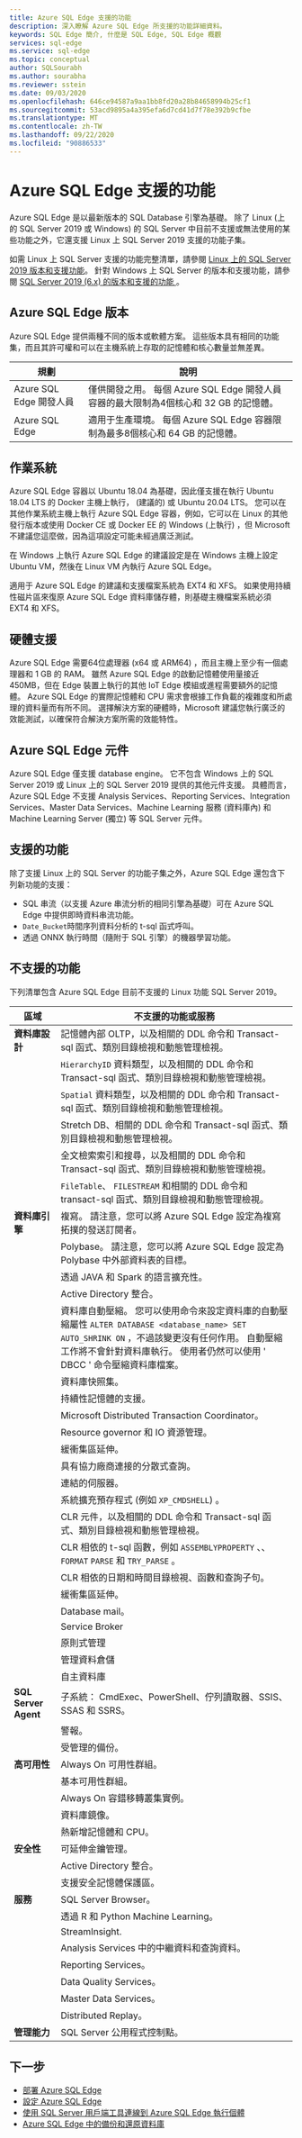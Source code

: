 ```yaml
---
title: Azure SQL Edge 支援的功能
description: 深入瞭解 Azure SQL Edge 所支援的功能詳細資料。
keywords: SQL Edge 簡介, 什麼是 SQL Edge, SQL Edge 概觀
services: sql-edge
ms.service: sql-edge
ms.topic: conceptual
author: SQLSourabh
ms.author: sourabha
ms.reviewer: sstein
ms.date: 09/03/2020
ms.openlocfilehash: 646ce94587a9aa1bb8fd20a28b84658994b25cf1
ms.sourcegitcommit: 53acd9895a4a395efa6d7cd41d7f78e392b9cfbe
ms.translationtype: MT
ms.contentlocale: zh-TW
ms.lasthandoff: 09/22/2020
ms.locfileid: "90886533"
---
```

# <a name="supported-features-of-azure-sql-edge"></a>Azure SQL Edge 支援的功能 

Azure SQL Edge 是以最新版本的 SQL Database 引擎為基礎。 除了 Linux (上的 SQL Server 2019 或 Windows) 的 SQL Server 中目前不支援或無法使用的某些功能之外，它還支援 Linux 上 SQL Server 2019 支援的功能子集。

如需 Linux 上 SQL Server 支援的功能完整清單，請參閱 [Linux 上的 SQL Server 2019 版本和支援功能](https://docs.microsoft.com/sql/linux/sql-server-linux-editions-and-components-2019)。 針對 Windows 上 SQL Server 的版本和支援功能，請參閱 [SQL Server 2019 (6.x) 的版本和支援的功能 ](https://docs.microsoft.com/sql/sql-server/editions-and-components-of-sql-server-version-15)。

## <a name="azure-sql-edge-editions"></a>Azure SQL Edge 版本

Azure SQL Edge 提供兩種不同的版本或軟體方案。 這些版本具有相同的功能集，而且其許可權和可以在主機系統上存取的記憶體和核心數量並無差異。

   |**規劃**  |**說明**  |
   |---------|---------|
   |Azure SQL Edge 開發人員  |  僅供開發之用。 每個 Azure SQL Edge 開發人員容器的最大限制為4個核心和 32 GB 的記憶體。  |
   |Azure SQL Edge    |  適用于生產環境。 每個 Azure SQL Edge 容器限制為最多8個核心和 64 GB 的記憶體。  |

## <a name="operating-system"></a>作業系統

Azure SQL Edge 容器以 Ubuntu 18.04 為基礎，因此僅支援在執行 Ubuntu 18.04 LTS 的 Docker 主機上執行， (建議的) 或 Ubuntu 20.04 LTS。 您可以在其他作業系統主機上執行 Azure SQL Edge 容器，例如，它可以在 Linux 的其他發行版本或使用 Docker CE 或 Docker EE 的 Windows (上執行) ，但 Microsoft 不建議您這麼做，因為這項設定可能未經過廣泛測試。

在 Windows 上執行 Azure SQL Edge 的建議設定是在 Windows 主機上設定 Ubuntu VM，然後在 Linux VM 內執行 Azure SQL Edge。

適用于 Azure SQL Edge 的建議和支援檔案系統為 EXT4 和 XFS。 如果使用持續性磁片區來復原 Azure SQL Edge 資料庫儲存體，則基礎主機檔案系統必須 EXT4 和 XFS。

## <a name="hardware-support"></a>硬體支援

Azure SQL Edge 需要64位處理器 (x64 或 ARM64) ，而且主機上至少有一個處理器和 1 GB 的 RAM。 雖然 Azure SQL Edge 的啟動記憶體使用量接近450MB，但在 Edge 裝置上執行的其他 IoT Edge 模組或進程需要額外的記憶體。 Azure SQL Edge 的實際記憶體和 CPU 需求會根據工作負載的複雜度和所處理的資料量而有所不同。 選擇解決方案的硬體時，Microsoft 建議您執行廣泛的效能測試，以確保符合解決方案所需的效能特性。  

## <a name="azure-sql-edge-components"></a>Azure SQL Edge 元件

Azure SQL Edge 僅支援 database engine。 它不包含 Windows 上的 SQL Server 2019 或 Linux 上的 SQL Server 2019 提供的其他元件支援。 具體而言，Azure SQL Edge 不支援 Analysis Services、Reporting Services、Integration Services、Master Data Services、Machine Learning 服務 (資料庫內) 和 Machine Learning Server (獨立) 等 SQL Server 元件。

## <a name="supported-features"></a>支援的功能

除了支援 Linux 上的 SQL Server 的功能子集之外，Azure SQL Edge 還包含下列新功能的支援： 

- SQL 串流（以支援 Azure 串流分析的相同引擎為基礎）可在 Azure SQL Edge 中提供即時資料串流功能。 
- `Date_Bucket`時間序列資料分析的 t-sql 函式呼叫。
- 透過 ONNX 執行時間（隨附于 SQL 引擎）的機器學習功能。

## <a name="unsupported-features"></a>不支援的功能

下列清單包含 Azure SQL Edge 目前不支援的 Linux 功能 SQL Server 2019。

| 區域 | 不支援的功能或服務 |
|-----|-----|
| **資料庫設計** | 記憶體內部 OLTP，以及相關的 DDL 命令和 Transact-sql 函式、類別目錄檢視和動態管理檢視。 |
| &nbsp; | `HierarchyID` 資料類型，以及相關的 DDL 命令和 Transact-sql 函式、類別目錄檢視和動態管理檢視。 |
| &nbsp; | `Spatial` 資料類型，以及相關的 DDL 命令和 Transact-sql 函式、類別目錄檢視和動態管理檢視。 |
| &nbsp; | Stretch DB、相關的 DDL 命令和 Transact-sql 函式、類別目錄檢視和動態管理檢視。 |
| &nbsp; | 全文檢索索引和搜尋，以及相關的 DDL 命令和 Transact-sql 函式、類別目錄檢視和動態管理檢視。|
| &nbsp; | `FileTable`、 `FILESTREAM` 和相關的 DDL 命令和 transact-sql 函式、類別目錄檢視和動態管理檢視。|
| **資料庫引擎** | 複寫。 請注意，您可以將 Azure SQL Edge 設定為複寫拓撲的發送訂閱者。 |
| &nbsp; | Polybase。 請注意，您可以將 Azure SQL Edge 設定為 Polybase 中外部資料表的目標。 |
| &nbsp; | 透過 JAVA 和 Spark 的語言擴充性。 |
| &nbsp; | Active Directory 整合。 |
| &nbsp; | 資料庫自動壓縮。 您可以使用命令來設定資料庫的自動壓縮屬性 `ALTER DATABASE <database_name> SET AUTO_SHRINK ON` ，不過該變更沒有任何作用。 自動壓縮工作將不會針對資料庫執行。 使用者仍然可以使用 ' DBCC ' 命令壓縮資料庫檔案。 |
| &nbsp; | 資料庫快照集。 |
| &nbsp; | 持續性記憶體的支援。 |
| &nbsp; | Microsoft Distributed Transaction Coordinator。 |
| &nbsp; | Resource governor 和 IO 資源管理。 |
| &nbsp; | 緩衝集區延伸。 |
| &nbsp; | 具有協力廠商連接的分散式查詢。 |
| &nbsp; | 連結的伺服器。 |
| &nbsp; | 系統擴充預存程式 (例如 `XP_CMDSHELL`) 。 |
| &nbsp; | CLR 元件，以及相關的 DDL 命令和 Transact-sql 函式、類別目錄檢視和動態管理檢視。 |
| &nbsp; | CLR 相依的 t-sql 函數，例如 `ASSEMBLYPROPERTY` 、、 `FORMAT` `PARSE` 和 `TRY_PARSE` 。 |
| &nbsp; | CLR 相依的日期和時間目錄檢視、函數和查詢子句。 |
| &nbsp; | 緩衝集區延伸。 |
| &nbsp; | Database mail。 |
| &nbsp; | Service Broker |
| &nbsp; | 原則式管理 |
| &nbsp; | 管理資料倉儲 |
| &nbsp; | 自主資料庫 |
| **SQL Server Agent** |  子系統： CmdExec、PowerShell、佇列讀取器、SSIS、SSAS 和 SSRS。 |
| &nbsp; | 警報。 |
| &nbsp; | 受管理的備份。 |
| **高可用性** | Always On 可用性群組。  |
| &nbsp; | 基本可用性群組。 |
| &nbsp; | Always On 容錯移轉叢集實例。 |
| &nbsp; | 資料庫鏡像。 |
| &nbsp; | 熱新增記憶體和 CPU。 |
| **安全性** | 可延伸金鑰管理。 |
| &nbsp; | Active Directory 整合。|
| &nbsp; | 支援安全記憶體保護區。|
| **服務** | SQL Server Browser。 |
| &nbsp; | 透過 R 和 Python Machine Learning。 |
| &nbsp; | StreamInsight. |
| &nbsp; | Analysis Services 中的中繼資料和查詢資料。 |
| &nbsp; | Reporting Services。 |
| &nbsp; | Data Quality Services。 |
| &nbsp; | Master Data Services。 |
| &nbsp; | Distributed Replay。 |
| **管理能力** | SQL Server 公用程式控制點。 |

## <a name="next-steps"></a>下一步

- [部署 Azure SQL Edge](deploy-portal.md)
- [設定 Azure SQL Edge](configure.md)
- [使用 SQL Server 用戶端工具連線到 Azure SQL Edge 執行個體](connect.md)
- [Azure SQL Edge 中的備份和還原資料庫](backup-restore.md)
